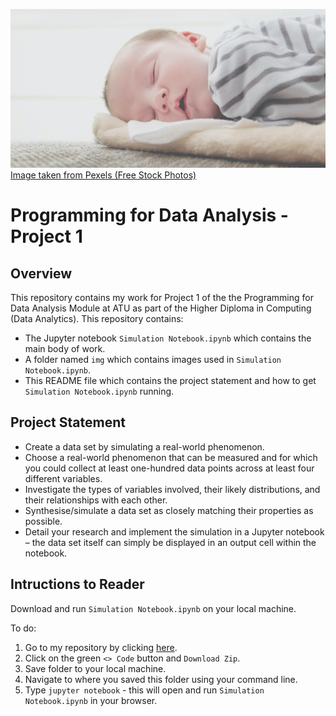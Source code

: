 ![Heading image](img/sleeping.png)
<a href="https://www.pexels.com/search/sleep/" target="_blank">Image taken from Pexels (Free Stock Photos)</a>

# Programming for Data Analysis - Project 1 #

## Overview ##
This repository contains my work for Project 1 of the the Programming for Data Analysis Module at ATU as part of the Higher Diploma in Computing (Data Analytics). This repository contains: 

- The Jupyter notebook `Simulation Notebook.ipynb` which contains the main body of work. 
- A folder named `img` which contains images used in `Simulation Notebook.ipynb`. 
- This README file which contains the project statement and how to get `Simulation Notebook.ipynb` running.

## Project Statement ##  

- Create a data set by simulating a real-world phenomenon. 
- Choose a real-world phenomenon that can be measured and for which you could collect at least one-hundred data points across at least four different variables.
- Investigate the types of variables involved, their likely distributions, and their relationships with each other.
- Synthesise/simulate a data set as closely matching their properties as possible.
- Detail your research and implement the simulation in a Jupyter notebook – the data set itself can simply be displayed in an output cell within the notebook.

## Intructions to Reader ## 

Download and run `Simulation Notebook.ipynb` on your local machine. 

To do:
1. Go to my repository by clicking [here](https://github.com/ShaneOG2/ProgrammingForDAp1).
2. Click on the green `<> Code` button and `Download Zip`.
3. Save folder to your local machine. 
4. Navigate to where you saved this folder using your command line. 
5. Type `jupyter notebook` - this will open and run `Simulation Notebook.ipynb` in your browser.



